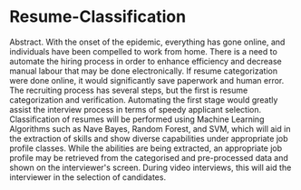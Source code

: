 # Resume-Classification
Abstract. With the onset of the epidemic, everything has gone online, and individuals have been compelled
to work from home. There is a need to automate the hiring process in order to enhance efficiency and decrease
manual labour that may be done electronically. If resume categorization were done online, it would
significantly save paperwork and human error. The recruiting process has several steps, but the first is resume
categorization and verification. Automating the first stage would greatly assist the interview process in terms
of speedy applicant selection. Classification of resumes will be performed using Machine Learning
Algorithms such as Nave Bayes, Random Forest, and SVM, which will aid in the extraction of skills and show
diverse capabilities under appropriate job profile classes. While the abilities are being extracted, an
appropriate job profile may be retrieved from the categorised and pre-processed data and shown on the
interviewer's screen. During video interviews, this will aid the interviewer in the selection of candidates.
